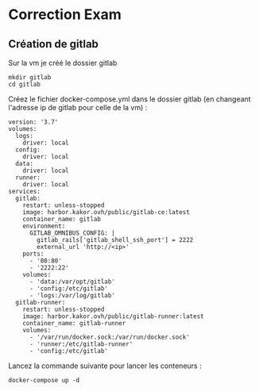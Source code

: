 # Correction Exam 

## Création de gitlab

Sur la vm je créé le dossier gitlab

```
mkdir gitlab
cd gitlab
```

Créez le fichier docker-compose.yml dans le dossier gitlab (en changeant l'adresse ip de gitlab pour celle de la vm) :

```
version: '3.7'
volumes:
  logs:
    driver: local
  config:
    driver: local
  data:
    driver: local
  runner:
    driver: local
services:
  gitlab:
    restart: unless-stopped
    image: harbor.kakor.ovh/public/gitlab-ce:latest
    container_name: gitlab
    environment:
      GITLAB_OMNIBUS_CONFIG: |
        gitlab_rails['gitlab_shell_ssh_port'] = 2222
        external_url 'http://<ip>'
    ports:
      - '80:80'
      - '2222:22'
    volumes:
      - 'data:/var/opt/gitlab'
      - 'config:/etc/gitlab'
      - 'logs:/var/log/gitlab'
  gitlab-runner:
    restart: unless-stopped
    image: harbor.kakor.ovh/public/gitlab-runner:latest
    container_name: gitlab-runner
    volumes:
      - '/var/run/docker.sock:/var/run/docker.sock'
      - 'runner:/etc/gitlab-runner'
      - 'config:/etc/gitlab'
```

Lancez la commande suivante pour lancer les conteneurs :

```
docker-compose up -d 
```

